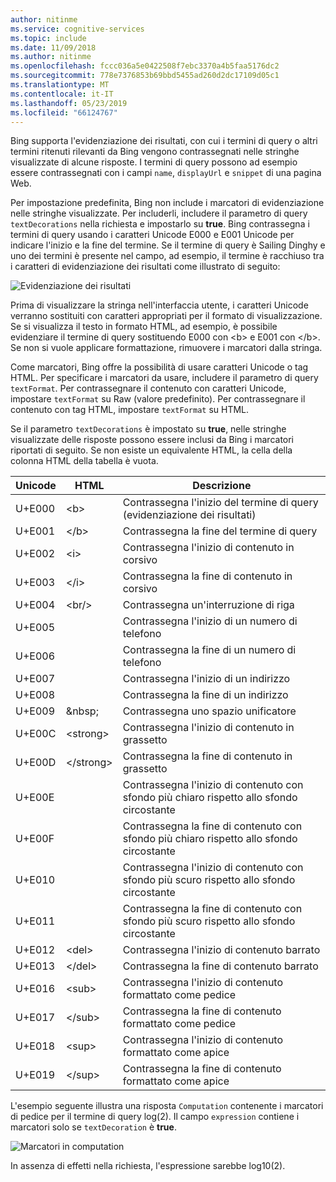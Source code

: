 ```yaml
---
author: nitinme
ms.service: cognitive-services
ms.topic: include
ms.date: 11/09/2018
ms.author: nitinme
ms.openlocfilehash: fccc036a5e0422508f7ebc3370a4b5faa5176dc2
ms.sourcegitcommit: 778e7376853b69bbd5455ad260d2dc17109d05c1
ms.translationtype: MT
ms.contentlocale: it-IT
ms.lasthandoff: 05/23/2019
ms.locfileid: "66124767"
---
```

Bing supporta l'evidenziazione dei risultati, con cui i termini di query o altri termini ritenuti rilevanti da Bing vengono contrassegnati nelle stringhe visualizzate di alcune risposte. I termini di query possono ad esempio essere contrassegnati con i campi `name`, `displayUrl` e `snippet` di una pagina Web.

Per impostazione predefinita, Bing non include i marcatori di evidenziazione nelle stringhe visualizzate. Per includerli, includere il parametro di query `textDecorations` nella richiesta e impostarlo su **true**. Bing contrassegna i termini di query usando i caratteri Unicode E000 e E001 Unicode per indicare l'inizio e la fine del termine. Se il termine di query è Sailing Dinghy e uno dei termini è presente nel campo, ad esempio, il termine è racchiuso tra i caratteri di evidenziazione dei risultati come illustrato di seguito:  
  
![Evidenziazione dei risultati](./media/cognitive-services-bing-hit-highlighting/bing-hit-highlighting.PNG) 

Prima di visualizzare la stringa nell'interfaccia utente, i caratteri Unicode verranno sostituiti con caratteri appropriati per il formato di visualizzazione. Se si visualizza il testo in formato HTML, ad esempio, è possibile evidenziare il termine di query sostituendo E000 con <b\> e E001 con </b\>. Se non si vuole applicare formattazione, rimuovere i marcatori dalla stringa. 

Come marcatori, Bing offre la possibilità di usare caratteri Unicode o tag HTML. Per specificare i marcatori da usare, includere il parametro di query `textFormat`. Per contrassegnare il contenuto con caratteri Unicode, impostare `textFormat` su Raw (valore predefinito). Per contrassegnare il contenuto con tag HTML, impostare `textFormat` su HTML. 
  
Se il parametro `textDecorations` è impostato su **true**, nelle stringhe visualizzate delle risposte possono essere inclusi da Bing i marcatori riportati di seguito. Se non esiste un equivalente HTML, la cella della colonna HTML della tabella è vuota.

|Unicode|HTML|Descrizione
|-|-|-
|U+E000|\<b>|Contrassegna l'inizio del termine di query (evidenziazione dei risultati)
|U+E001|\</b>|Contrassegna la fine del termine di query
|U+E002|\<i&gt;|Contrassegna l'inizio di contenuto in corsivo 
|U+E003|\</i&gt;|Contrassegna la fine di contenuto in corsivo
|U+E004|\<br/>|Contrassegna un'interruzione di riga
|U+E005||Contrassegna l'inizio di un numero di telefono
|U+E006||Contrassegna la fine di un numero di telefono
|U+E007||Contrassegna l'inizio di un indirizzo
|U+E008||Contrassegna la fine di un indirizzo
|U+E009|\&nbsp;|Contrassegna uno spazio unificatore
|U+E00C|\<strong&gt;|Contrassegna l'inizio di contenuto in grassetto
|U+E00D|\</strong>|Contrassegna la fine di contenuto in grassetto
|U+E00E||Contrassegna l'inizio di contenuto con sfondo più chiaro rispetto allo sfondo circostante
|U+E00F||Contrassegna la fine di contenuto con sfondo più chiaro rispetto allo sfondo circostante
|U+E010||Contrassegna l'inizio di contenuto con sfondo più scuro rispetto allo sfondo circostante
|U+E011||Contrassegna la fine di contenuto con sfondo più scuro rispetto allo sfondo circostante
|U+E012|\<del>|Contrassegna l'inizio di contenuto barrato
|U+E013|\</del&gt;|Contrassegna la fine di contenuto barrato
|U+E016|\<sub>|Contrassegna l'inizio di contenuto formattato come pedice
|U+E017|\</sub&gt;|Contrassegna la fine di contenuto formattato come pedice
|U+E018|\<sup&gt;|Contrassegna l'inizio di contenuto formattato come apice
|U+E019|\</sup>|Contrassegna la fine di contenuto formattato come apice

L'esempio seguente illustra una risposta `Computation` contenente i marcatori di pedice per il termine di query log(2). Il campo `expression` contiene i marcatori solo se `textDecoration` è **true**.

![Marcatori in computation](./media/cognitive-services-bing-hit-highlighting/bing-markers-computation.PNG) 

In assenza di effetti nella richiesta, l'espressione sarebbe log10(2). 
  

